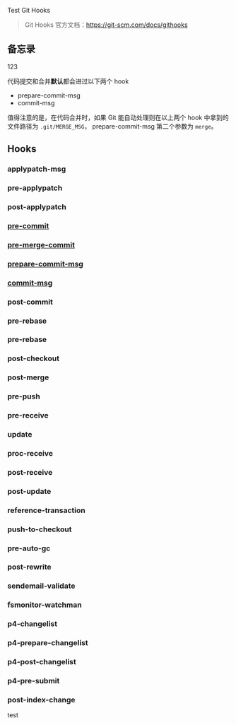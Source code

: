 Test Git Hooks

> Git Hooks 官方文档：https://git-scm.com/docs/githooks

## 备忘录

123

代码提交和合并**默认**都会进过以下两个 hook

- prepare-commit-msg
- commit-msg

值得注意的是，在代码合并时，如果 Git 能自动处理则在以上两个 hook 中拿到的文件路径为 `.git/MERGE_MSG`，
prepare-commit-msg 第二个参数为 `merge`。

## Hooks

### applypatch-msg

### pre-applypatch

### post-applypatch

### [pre-commit](https://git-scm.com/docs/githooks#_pre_commit)

### [pre-merge-commit](https://git-scm.com/docs/githooks#_pre_merge_commit)

### [prepare-commit-msg](https://git-scm.com/docs/githooks#_prepare_commit_msg)

### [commit-msg](https://git-scm.com/docs/githooks#_commit_msg)

### post-commit

### pre-rebase

### pre-rebase

### post-checkout

### post-merge

### pre-push

### pre-receive

### update

### proc-receive

### post-receive

### post-update

### reference-transaction

### push-to-checkout

### pre-auto-gc

### post-rewrite

### sendemail-validate

### fsmonitor-watchman

### p4-changelist

### p4-prepare-changelist

### p4-post-changelist

### p4-pre-submit

### post-index-change

test

